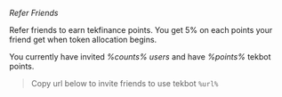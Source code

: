 *Refer Friends*

Refer friends to earn tekfinance points. You get 5% on each points your friend get when token allocation begins.

You currently have invited _%counts% users_ and have _%points%_ tekbot points.

> Copy url below to invite friends to use tekbot
`%url%`
